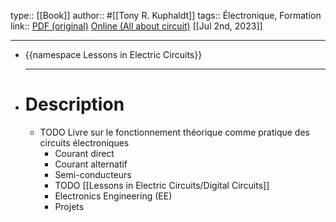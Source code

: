 type:: [[Book]]
author:: #[[Tony R. Kuphaldt]]
tags:: Électronique, Formation
link:: [PDF (original)](https://www.ibiblio.org/kuphaldt/electricCircuits/) [Online (All about circuit)](https://www.allaboutcircuits.com/textbook/) 
[[Jul 2nd, 2023]]
***

- {{namespace Lessons in Electric Circuits}}
  ***
- # Description
	- TODO Livre sur le fonctionnement théorique comme pratique des circuits électroniques
		- Courant direct
		- Courant alternatif
		- Semi-conducteurs
		- TODO [[Lessons in Electric Circuits/Digital Circuits]]
		- Electronics Engineering (EE)
		- Projets